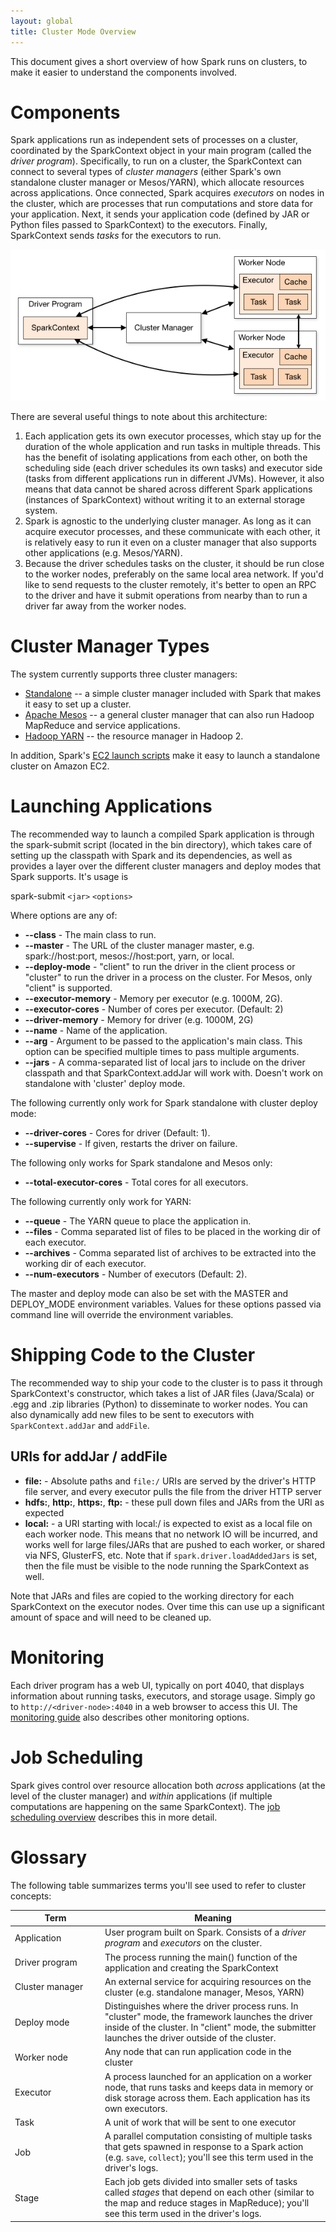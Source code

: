 ```yaml
---
layout: global
title: Cluster Mode Overview
---
```


This document gives a short overview of how Spark runs on clusters, to make it easier to understand
the components involved.

# Components

Spark applications run as independent sets of processes on a cluster, coordinated by the SparkContext
object in your main program (called the _driver program_).
Specifically, to run on a cluster, the SparkContext can connect to several types of _cluster managers_
(either Spark's own standalone cluster manager or Mesos/YARN), which allocate resources across
applications. Once connected, Spark acquires *executors* on nodes in the cluster, which are
processes that run computations and store data for your application.
Next, it sends your application code (defined by JAR or Python files passed to SparkContext) to
the executors. Finally, SparkContext sends *tasks* for the executors to run.

<p style="text-align: center;">
  <img src="img/cluster-overview.png" title="Spark cluster components" alt="Spark cluster components" />
</p>

There are several useful things to note about this architecture:

1. Each application gets its own executor processes, which stay up for the duration of the whole
   application and run tasks in multiple threads. This has the benefit of isolating applications
   from each other, on both the scheduling side (each driver schedules its own tasks) and executor
   side (tasks from different applications run in different JVMs). However, it also means that
   data cannot be shared across different Spark applications (instances of SparkContext) without
   writing it to an external storage system.
2. Spark is agnostic to the underlying cluster manager. As long as it can acquire executor
   processes, and these communicate with each other, it is relatively easy to run it even on a
   cluster manager that also supports other applications (e.g. Mesos/YARN).
3. Because the driver schedules tasks on the cluster, it should be run close to the worker
   nodes, preferably on the same local area network. If you'd like to send requests to the
   cluster remotely, it's better to open an RPC to the driver and have it submit operations
   from nearby than to run a driver far away from the worker nodes.

# Cluster Manager Types

The system currently supports three cluster managers:

* [Standalone](spark-standalone.html) -- a simple cluster manager included with Spark that makes it
  easy to set up a cluster.
* [Apache Mesos](running-on-mesos.html) -- a general cluster manager that can also run Hadoop MapReduce
  and service applications.
* [Hadoop YARN](running-on-yarn.html) -- the resource manager in Hadoop 2.

In addition, Spark's [EC2 launch scripts](ec2-scripts.html) make it easy to launch a standalone
cluster on Amazon EC2.

# Launching Applications

The recommended way to launch a compiled Spark application is through the spark-submit script (located in the
bin directory), which takes care of setting up the classpath with Spark and its dependencies, as well as
provides a layer over the different cluster managers and deploy modes that Spark supports.  It's usage is

  spark-submit `<jar>` `<options>`

Where options are any of:

- **\--class** - The main class to run.
- **\--master** - The URL of the cluster manager master, e.g. spark://host:port, mesos://host:port, yarn,
  or local.
- **\--deploy-mode** - "client" to run the driver in the client process or "cluster" to run the driver in
  a process on the cluster.  For Mesos, only "client" is supported.
- **\--executor-memory** - Memory per executor (e.g. 1000M, 2G).
- **\--executor-cores** - Number of cores per executor. (Default: 2)
- **\--driver-memory** - Memory for driver (e.g. 1000M, 2G)
- **\--name** - Name of the application.
- **\--arg** - Argument to be passed to the application's main class. This option can be specified
  multiple times to pass multiple arguments.
- **\--jars** - A comma-separated list of local jars to include on the driver classpath and that
  SparkContext.addJar will work with. Doesn't work on standalone with 'cluster' deploy mode.

The following currently only work for Spark standalone with cluster deploy mode:

- **\--driver-cores** - Cores for driver (Default: 1).
- **\--supervise** - If given, restarts the driver on failure.

The following only works for Spark standalone and Mesos only:

- **\--total-executor-cores** - Total cores for all executors.

The following currently only work for YARN:

- **\--queue** - The YARN queue to place the application in.
- **\--files** - Comma separated list of files to be placed in the working dir of each executor.
- **\--archives** - Comma separated list of archives to be extracted into the working dir of each
  executor.
- **\--num-executors** - Number of executors (Default: 2).

The master and deploy mode can also be set with the MASTER and DEPLOY_MODE environment variables.
Values for these options passed via command line will override the environment variables.

# Shipping Code to the Cluster

The recommended way to ship your code to the cluster is to pass it through SparkContext's constructor,
which takes a list of JAR files (Java/Scala) or .egg and .zip libraries (Python) to disseminate to
worker nodes. You can also dynamically add new files to be sent to executors with `SparkContext.addJar`
and `addFile`.

## URIs for addJar / addFile

- **file:** - Absolute paths and `file:/` URIs are served by the driver's HTTP file server, and every executor
  pulls the file from the driver HTTP server
- **hdfs:**, **http:**, **https:**, **ftp:** - these pull down files and JARs from the URI as expected
- **local:** - a URI starting with local:/ is expected to exist as a local file on each worker node.  This
  means that no network IO will be incurred, and works well for large files/JARs that are pushed to each worker,
  or shared via NFS, GlusterFS, etc.  Note that if `spark.driver.loadAddedJars` is set, 
  then the file must be visible to the node running the SparkContext as well.

Note that JARs and files are copied to the working directory for each SparkContext on the executor nodes.
Over time this can use up a significant amount of space and will need to be cleaned up.

# Monitoring

Each driver program has a web UI, typically on port 4040, that displays information about running
tasks, executors, and storage usage. Simply go to `http://<driver-node>:4040` in a web browser to
access this UI. The [monitoring guide](monitoring.html) also describes other monitoring options.

# Job Scheduling

Spark gives control over resource allocation both _across_ applications (at the level of the cluster
manager) and _within_ applications (if multiple computations are happening on the same SparkContext).
The [job scheduling overview](job-scheduling.html) describes this in more detail.

# Glossary

The following table summarizes terms you'll see used to refer to cluster concepts:

<table class="table">
  <thead>
    <tr><th style="width: 130px;">Term</th><th>Meaning</th></tr>
  </thead>
  <tbody>
    <tr>
      <td>Application</td>
      <td>User program built on Spark. Consists of a <em>driver program</em> and <em>executors</em> on the cluster.</td>
    </tr>
    <tr>
      <td>Driver program</td>
      <td>The process running the main() function of the application and creating the SparkContext</td>
    </tr>
    <tr>
      <td>Cluster manager</td>
      <td>An external service for acquiring resources on the cluster (e.g. standalone manager, Mesos, YARN)</td>
    </tr>
    <tr>
      <td>Deploy mode</td>
      <td>Distinguishes where the driver process runs. In "cluster" mode, the framework launches
        the driver inside of the cluster. In "client" mode, the submitter launches the driver
        outside of the cluster.</td>
    <tr>
    <tr>
      <td>Worker node</td>
      <td>Any node that can run application code in the cluster</td>
    </tr>
    <tr>
      <td>Executor</td>
      <td>A process launched for an application on a worker node, that runs tasks and keeps data in memory
        or disk storage across them. Each application has its own executors.</td>
    </tr>
    <tr>
      <td>Task</td>
      <td>A unit of work that will be sent to one executor</td>
    </tr>
    <tr>
      <td>Job</td>
      <td>A parallel computation consisting of multiple tasks that gets spawned in response to a Spark action
        (e.g. <code>save</code>, <code>collect</code>); you'll see this term used in the driver's logs.</td>
    </tr>
    <tr>
      <td>Stage</td>
      <td>Each job gets divided into smaller sets of tasks called <em>stages</em> that depend on each other
        (similar to the map and reduce stages in MapReduce); you'll see this term used in the driver's logs.</td>
    </tr>
  </tbody>
</table>
